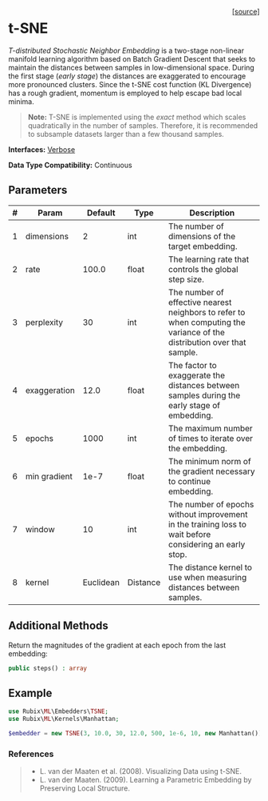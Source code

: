 <span style="float:right;"><a href="https://github.com/RubixML/RubixML/blob/master/src/Embedders/TSNE.php">[source]</a></span>

# t-SNE
*T-distributed Stochastic Neighbor Embedding* is a two-stage non-linear manifold learning algorithm based on Batch Gradient Descent that seeks to maintain the distances between samples in low-dimensional space. During the first stage (*early stage*) the distances are exaggerated to encourage more pronounced clusters. Since the t-SNE cost function (KL Divergence) has a rough gradient, momentum is employed to help escape bad local minima.

> **Note:** T-SNE is implemented using the *exact* method which scales quadratically in the number of samples. Therefore, it is recommended to subsample datasets larger than a few thousand samples.

**Interfaces:** [Verbose](../verbose.md)

**Data Type Compatibility:** Continuous

## Parameters
| # | Param | Default | Type | Description |
|---|---|---|---|---|
| 1 | dimensions | 2 | int | The number of dimensions of the target embedding. |
| 2 | rate | 100.0 | float | The learning rate that controls the global step size. |
| 3 | perplexity | 30 | int | The number of effective nearest neighbors to refer to when computing the variance of the distribution over that sample. |
| 4 | exaggeration | 12.0 | float | The factor to exaggerate the distances between samples during the early stage of embedding. |
| 5 | epochs | 1000 | int | The maximum number of times to iterate over the embedding. |
| 6 | min gradient | 1e-7 | float | The minimum norm of the gradient necessary to continue embedding. |
| 7 | window | 10 | int | The number of epochs without improvement in the training loss to wait before considering an early stop. |
| 8 | kernel | Euclidean | Distance | The distance kernel to use when measuring distances between samples. |

## Additional Methods
Return the magnitudes of the gradient at each epoch from the last embedding:
```php
public steps() : array
```

## Example
```php
use Rubix\ML\Embedders\TSNE;
use Rubix\ML\Kernels\Manhattan;

$embedder = new TSNE(3, 10.0, 30, 12.0, 500, 1e-6, 10, new Manhattan());
```

### References
>- L. van der Maaten et al. (2008). Visualizing Data using t-SNE.
>- L. van der Maaten. (2009). Learning a Parametric Embedding by Preserving Local Structure.